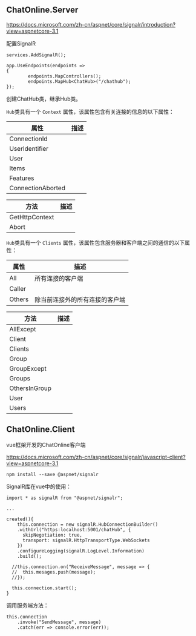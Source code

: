 ## ChatOnline.Server

https://docs.microsoft.com/zh-cn/aspnet/core/signalr/introduction?view=aspnetcore-3.1



配置SignalR

```
services.AddSignalR();
```



```
app.UseEndpoints(endpoints =>
{
		endpoints.MapControllers();
		endpoints.MapHub<ChatHub>("/chathub");
});
```



创建ChatHub类，继承Hub类。



`Hub`类具有一个 `Context` 属性，该属性包含有关连接的信息的以下属性：

| 属性              | 描述 |
| ----------------- | ---- |
| ConnectionId      |      |
| UserIdentifier    |      |
| User              |      |
| Items             |      |
| Features          |      |
| ConnectionAborted |      |



| 方法           | 描述 |
| -------------- | ---- |
| GetHttpContext |      |
| Abort          |      |



`Hub`类具有一个 `Clients` 属性，该属性包含服务器和客户端之间的通信的以下属性：

| 属性   | 描述                           |
| ------ | ------------------------------ |
| All    | 所有连接的客户端               |
| Caller |                                |
| Others | 除当前连接外的所有连接的客户端 |



| 方法          | 描述 |
| ------------- | ---- |
| AllExcept     |      |
| Client        |      |
| Clients       |      |
| Group         |      |
| GroupExcept   |      |
| Groups        |      |
| OthersInGroup |      |
| User          |      |
| Users         |      |





## ChatOnline.Client

vue框架开发的ChatOnline客户端

https://docs.microsoft.com/zh-cn/aspnet/core/signalr/javascript-client?view=aspnetcore-3.1



```
npm install --save @aspnet/signalr
```

SignalR库在vue中的使用：

```
import * as signalR from "@aspnet/signalr";

...

created(){
	this.connection = new signalR.HubConnectionBuilder()
    .withUrl("https:localhost:5001/chatHub", {
      skipNegotiation: true,
      transport: signalR.HttpTransportType.WebSockets
    })
    .configureLogging(signalR.LogLevel.Information)
    .build();

  //this.connection.on("ReceiveMessage", message => {
  //  this.mesages.push(message);
  //});

  this.connection.start();
}
```



调用服务端方法：

```
this.connection
    .invoke("SendMessage", message)
    .catch(err => console.error(err));
```

